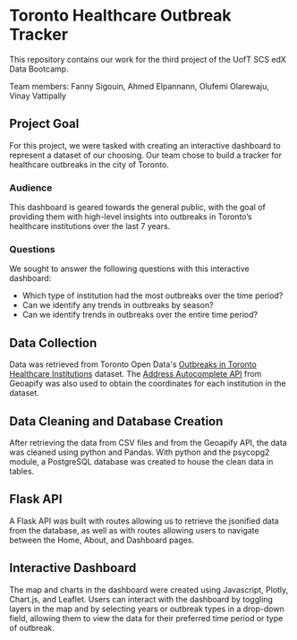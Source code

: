 # Toronto Healthcare Outbreak Tracker

This repository contains our work for the third project of the UofT SCS edX Data Bootcamp.

Team members: Fanny Sigouin, Ahmed Elpannann, Olufemi Olarewaju, Vinay Vattipally

## Project Goal

For this project, we were tasked with creating an interactive dashboard to represent a dataset of our choosing. Our team chose to build a tracker for healthcare outbreaks in the city of Toronto.

### Audience

This dashboard is geared towards the general public, with the goal of providing them with high-level insights into outbreaks in Toronto’s healthcare institutions over the last 7 years.

### Questions

We sought to answer the following questions with this interactive dashboard:
- Which type of institution had the most outbreaks over the time period?
- Can we identify any trends in outbreaks by season?
- Can we identify trends in outbreaks over the entire time period?


## Data Collection

Data was retrieved from Toronto Open Data's [Outbreaks in Toronto Healthcare Institutions](https://open.toronto.ca/dataset/outbreaks-in-toronto-healthcare-institutions/) dataset. The [Address Autocomplete API](https://apidocs.geoapify.com/docs/geocoding/address-autocomplete/#autocomplete) from Geoapify was also used to obtain the coordinates for each institution in the dataset.

## Data Cleaning and Database Creation

After retrieving the data from CSV files and from the Geoapify API, the data was cleaned using python and Pandas. With python and the psycopg2 module, a PostgreSQL database was created to house the clean data in tables.

## Flask API

A Flask API was built with routes allowing us to retrieve the jsonified data from the database, as well as with routes allowing users to navigate between the Home, About, and Dashboard pages.

## Interactive Dashboard

The map and charts in the dashboard were created using Javascript, Plotly, Chart.js, and Leaflet. Users can interact with the dashboard by toggling layers in the map and by selecting years or outbreak types in a drop-down field, allowing them to view the data for their preferred time period or type of outbreak.